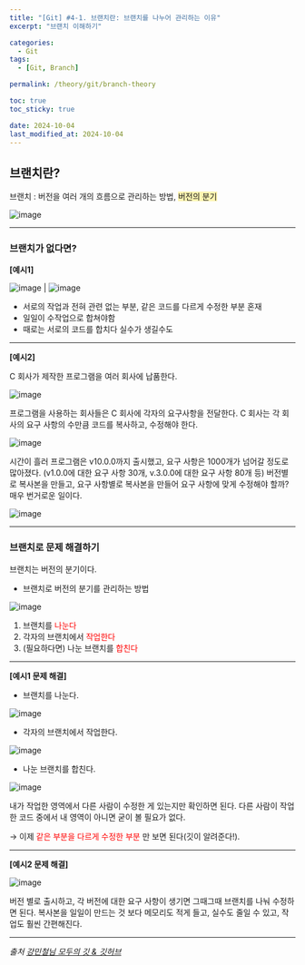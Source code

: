 ```yaml
---
title: "[Git] #4-1. 브랜치란: 브랜치를 나누어 관리하는 이유"
excerpt: "브랜치 이해하기"

categories:
  - Git
tags:
  - [Git, Branch]

permalink: /theory/git/branch-theory

toc: true
toc_sticky: true

date: 2024-10-04
last_modified_at: 2024-10-04
---
```


## 브랜치란?


브랜치 : 버전을 여러 개의 흐름으로 관리하는 방법, <span style="background-color:#fff5b1"> 버전의 분기 </span>

![image](https://github.com/user-attachments/assets/9a848bfd-a02f-4ea7-8b6d-7bbab4e0c58d)

---

### 브랜치가 없다면? 

**[예시1]**

![image](https://github.com/user-attachments/assets/f6b9b997-d40b-4026-943b-4d685f014c41) | ![image](https://github.com/user-attachments/assets/9cd0e7b5-b54b-4c82-ab00-38ca9ee7d00d)


- 서로의 작업과 전혀 관련 없는 부분, 같은 코드를 다르게 수정한 부분 혼재
- 일일이 수작업으로 합쳐야함
- 때로는 서로의 코드를 합치다 실수가 생길수도

---

**[예시2]**

C 회사가 제작한 프로그램을 여러 회사에 납품한다.

![image](https://github.com/user-attachments/assets/022714a6-569d-4f5d-956d-cfedb051652a)

프로그램을 사용하는 회사들은 C 회사에 각자의 요구사항을 전달한다. C 회사는 각 회사의 요구 사항의 수만큼 코드를 복사하고, 수정해야 한다. 

![image](https://github.com/user-attachments/assets/bdea1642-99cf-416e-9c84-dea9257498b8)

시간이 흘러 프로그램은 v10.0.0까지 출시했고, 요구 사항은 1000개가 넘어갈 정도로 많아졌다. (v1.0.0에 대한 요구 사항 30개, v.3.0.0에 대한 요구 사항 80개 등) 버전별로 복사본을 만들고, 요구 사항별로 복사본을 만들어 요구 사항에 맞게 수정해야 할까? 매우 번거로운 일이다.

![image](https://github.com/user-attachments/assets/ff5175b4-b13b-43d1-8900-22195fb3e264)

---

### 브랜치로 문제 해결하기

브랜치는 버전의 분기이다.

- 브랜치로 버전의 분기를 관리하는 방법

![image](https://github.com/user-attachments/assets/5fd30c62-5cf9-4cdf-8e33-b8cfd4e8d57c)

1. 브랜치를 <span style="color:red"> 나눈다 </span>
2. 각자의 브랜치에서 <span style="color:red"> 작업한다 </span>
3. (필요하다면) 나눈 브랜치를 <span style="color:red"> 합친다 </span>

---

**[예시1 문제 해결]** 

- 브랜치를 나눈다.

![image](https://github.com/user-attachments/assets/6b0e52aa-4084-4013-8698-f6ca4aba0724)

- 각자의 브랜치에서 작업한다.

![image](https://github.com/user-attachments/assets/72bec97e-ac88-4cf2-94e5-dba9b5c8d52d)

- 나눈 브랜치를 합친다.

![image](https://github.com/user-attachments/assets/a823d858-ff06-4cf6-9042-ccf0fa72577f)

내가 작업한 영역에서 다른 사람이 수정한 게 있는지만 확인하면 된다. 다른 사람이 작업한 코드 중에서 내 영역이 아니면 굳이 볼 필요가 없다.

→ 이제 <span style="color:red"> 같은 부분을 다르게 수정한 부분 </span>만 보면 된다(깃이 알려준다!).

---

**[예시2 문제 해결]** 

![image](https://github.com/user-attachments/assets/a045b4dd-69ee-497b-b40a-9363f57b9352)


버전 별로 출시하고, 각 버전에 대한 요구 사항이 생기면 그때그때 브랜치를 나눠 수정하면 된다. 복사본을 일일이 만드는 것 보다 메모리도 적게 들고, 실수도 줄일 수 있고, 작업도 훨씬 간편해진다.

--- 

*출처*
*[강민철님 모두의 깃 & 깃허브](https://www.inflearn.com/course/%EB%AA%A8%EB%91%90%EC%9D%98-%EA%B9%83-%EA%B9%83%ED%97%88%EB%B8%8C)*